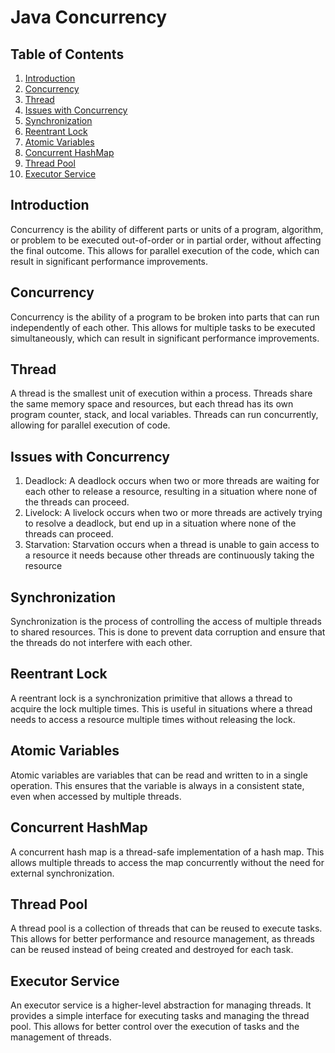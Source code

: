 # Java Concurrency

## Table of Contents
1. [Introduction](#introduction)
2. [Concurrency](#concurrency)
3. [Thread](#thread)
4. [Issues with Concurrency](#issues-with-concurrency)
5. [Synchronization](#synchronization)
6. [Reentrant Lock](#reentrant-lock)
7. [Atomic Variables](#atomic-variables)
8. [Concurrent HashMap](#concurrent-hashmap)
9. [Thread Pool](#thread-pool)
10. [Executor Service](#executor-service)

## Introduction

Concurrency is the ability of different parts or units of a program, algorithm, or problem to be executed out-of-order or in partial order, without affecting the final outcome. This allows for parallel execution of the code, which can result in significant performance improvements.

## Concurrency

Concurrency is the ability of a program to be broken into parts that can run independently of each other. This allows for multiple tasks to be executed simultaneously, which can result in significant performance improvements.

## Thread

A thread is the smallest unit of execution within a process. Threads share the same memory space and resources, but each thread has its own program counter, stack, and local variables. Threads can run concurrently, allowing for parallel execution of code.

## Issues with Concurrency

1. Deadlock: A deadlock occurs when two or more threads are waiting for each other to release a resource, resulting in a situation where none of the threads can proceed.
2. Livelock: A livelock occurs when two or more threads are actively trying to resolve a deadlock, but end up in a situation where none of the threads can proceed.
3. Starvation: Starvation occurs when a thread is unable to gain access to a resource it needs because other threads are continuously taking the resource

## Synchronization

Synchronization is the process of controlling the access of multiple threads to shared resources. This is done to prevent data corruption and ensure that the threads do not interfere with each other.

## Reentrant Lock

A reentrant lock is a synchronization primitive that allows a thread to acquire the lock multiple times. This is useful in situations where a thread needs to access a resource multiple times without releasing the lock.

## Atomic Variables

Atomic variables are variables that can be read and written to in a single operation. This ensures that the variable is always in a consistent state, even when accessed by multiple threads.

## Concurrent HashMap

A concurrent hash map is a thread-safe implementation of a hash map. This allows multiple threads to access the map concurrently without the need for external synchronization.

## Thread Pool

A thread pool is a collection of threads that can be reused to execute tasks. This allows for better performance and resource management, as threads can be reused instead of being created and destroyed for each task.

## Executor Service

An executor service is a higher-level abstraction for managing threads. It provides a simple interface for executing tasks and managing the thread pool. This allows for better control over the execution of tasks and the management of threads.






